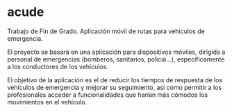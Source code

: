 # acude
Trabajo de Fin de Grado. Aplicación móvil de rutas para vehículos de emergencia.

El proyecto se basará en una aplicación para dispositivos móviles, dirigida a personal de emergencias (bomberos, sanitarios, policía…), específicamente a los conductores de los vehículos.

El objetivo de la aplicación es el de reducir los tiempos de respuesta de los vehículos de emergencia y mejorar su seguimiento, así como permitir a los profesionales acceder a funcionalidades que harían más cómodos los movimientos en el vehículo.

